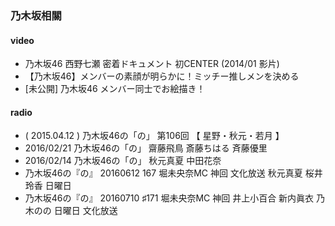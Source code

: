 ### 乃木坂相關



#### video

- 乃木坂46 西野七瀬 密着ドキュメント
  初CENTER (2014/01 影片)  
- 【乃木坂46】メンバーの素顔が明らかに！ミッチー推しメンを決める
- [未公開] 乃木坂46 メンバー同士でお絵描き！


#### radio

- ( 2015.04.12 ) 乃木坂46の「の」 第106回 【 星野・秋元・若月 】
- 2016/02/21 乃木坂46の「の」 齋藤飛鳥 斎藤ちはる 斉藤優里
- 2016/02/14 乃木坂46の「の」 秋元真夏 中田花奈
- 乃木坂46の『の』 20160612 167 堀未央奈MC 神回 文化放送 秋元真夏 桜井玲香 日曜日
- 乃木坂46の『の』 20160710 ♯171 堀未央奈MC 神回 井上小百合 新内眞衣 乃木のの 日曜日 文化放送
